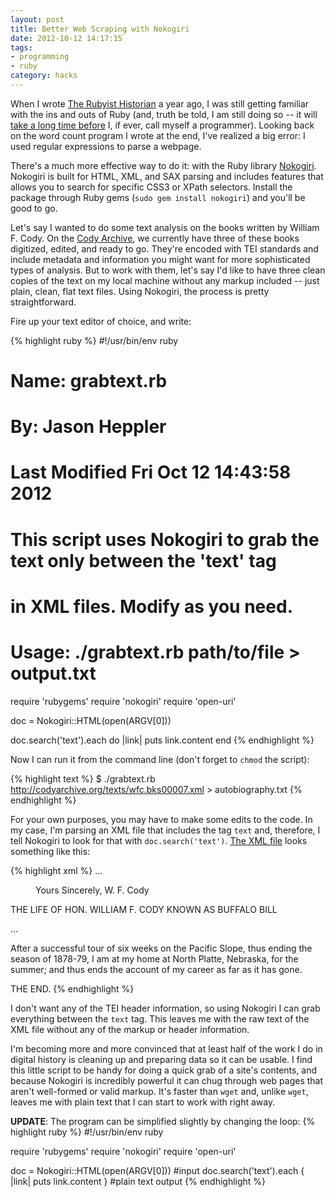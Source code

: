 ```yaml
---
layout: post
title: Better Web Scraping with Nokogiri
date: 2012-10-12 14:17:15
tags:
- programming
- ruby
category: hacks
---
```

When I wrote [The Rubyist Historian](http://hepplerj.github.com/rubyist-historian/) a year ago, I was still getting familiar with the ins and outs of Ruby (and, truth be told, I am still doing so -- it will [take a long time before](http://norvig.com/21-days.html) I, if ever, call myself a programmer). Looking back on the word count program I wrote at the end, I've realized a big error: I used regular expressions to parse a webpage.

There's a much more effective way to do it: with the Ruby library [Nokogiri](http://nokogiri.org/). Nokogiri is built for HTML, XML, and SAX parsing and includes features that allows you to search for specific CSS3 or XPath selectors. Install the package through Ruby gems (<code>sudo gem install nokogiri</code>) and you'll be good to go.

Let's say I wanted to do some text analysis on the books written by William F. Cody. On the [Cody Archive](http://www.codyarchive.org), we currently have three of these books digitized, edited, and ready to go. They're encoded with TEI standards and include metadata and information you might want for more sophisticated types of analysis. But to work with them, let's say I'd like to have three clean copies of the text on my local machine without any markup included -- just plain, clean, flat text files. Using Nokogiri, the process is pretty straightforward.

Fire up your text editor of choice, and write:

{% highlight ruby %}
#!/usr/bin/env ruby

# Name: grabtext.rb
# By: Jason Heppler
# Last Modified Fri Oct 12 14:43:58 2012
#
# This script uses Nokogiri to grab the text only between the 'text' tag
# in XML files. Modify as you need. 
# Usage: ./grabtext.rb path/to/file > output.txt

require 'rubygems'
require 'nokogiri'
require 'open-uri'

doc = Nokogiri::HTML(open(ARGV[0]))

doc.search('text').each do |link|
    puts link.content
end
{% endhighlight %}

Now I can run it from the command line (don't forget to <code>chmod</code> the script):

{% highlight text %}
$ ./grabtext.rb http://codyarchive.org/texts/wfc.bks00007.xml > autobiography.txt
{% endhighlight %}

For your own purposes, you may have to make some edits to the code. In my case, I'm parsing an XML file that includes the tag <code>text</code> and, therefore, I tell Nokogiri to look for that with <code>doc.search('text')</code>. [The XML file](http://codyarchive.org/texts/wfc.bks00007.xml) looks something like this:

{% highlight xml %}
<TEI xml:id="wfc.bks00007" xmlns="http://www.tei-c.org/ns/1.0">
<teiHeader>
...
</teiHeader>
<text> <!-- the script grabs the text from here... -->
<front>
<pb facs="wfc.bks00007.006"/>
<div1>
<figure n="illustration">
<p>Yours Sincerely, W. F. Cody</p>
</figure>
</div1>
<pb facs="wfc.bks00007.007"/>
<titlePage>
<docTitle>
<titlePart>THE LIFE OF
<lb/>
HON. WILLIAM F. CODY
<lb/>
KNOWN AS
<lb/>
BUFFALO BILL

...

<p>After a successful tour of six weeks on the Pacific Slope, thus ending the season of 1878-79, I am at my home at North Platte, Nebraska, for the summer; and thus ends the account of my career as far as it has gone.</p>
<ab>THE END.</ab>
</div1>
</body>
</text> <!-- ...down to here -->
</TEI>
{% endhighlight %}

I don't want any of the TEI header information, so using Nokogiri I can grab everything between the <code>text</code> tag. This leaves me with the raw text of the XML file without any of the markup or header information.

I'm becoming more and more convinced that at least half of the work I do in digital history is cleaning up and preparing data so it can be usable. I find this little script to be handy for doing a quick grab of a site's contents, and because Nokogiri is incredibly powerful it can chug through web pages that aren't well-formed or valid markup. It's faster than <code>wget</code> and, unlike <code>wget</code>, leaves me with plain text that I can start to work with right away.

**UPDATE**: The program can be simplified slightly by changing the loop:
{% highlight ruby %}
#!/usr/bin/env ruby

require 'rubygems'
require 'nokogiri'
require 'open-uri'

doc = Nokogiri::HTML(open(ARGV[0])) #input
doc.search('text').each { |link| puts link.content } #plain text output
{% endhighlight %}
